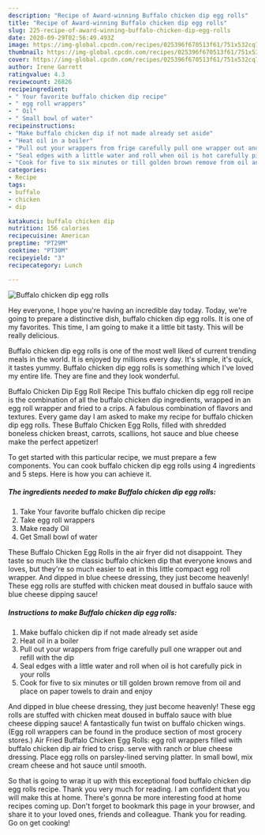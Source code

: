 ```yaml
---
description: "Recipe of Award-winning Buffalo chicken dip egg rolls"
title: "Recipe of Award-winning Buffalo chicken dip egg rolls"
slug: 225-recipe-of-award-winning-buffalo-chicken-dip-egg-rolls
date: 2020-09-29T02:56:49.493Z
image: https://img-global.cpcdn.com/recipes/025396f670513f61/751x532cq70/buffalo-chicken-dip-egg-rolls-recipe-main-photo.jpg
thumbnail: https://img-global.cpcdn.com/recipes/025396f670513f61/751x532cq70/buffalo-chicken-dip-egg-rolls-recipe-main-photo.jpg
cover: https://img-global.cpcdn.com/recipes/025396f670513f61/751x532cq70/buffalo-chicken-dip-egg-rolls-recipe-main-photo.jpg
author: Irene Garrett
ratingvalue: 4.3
reviewcount: 26826
recipeingredient:
- " Your favorite buffalo chicken dip recipe"
- " egg roll wrappers"
- " Oil"
- " Small bowl of water"
recipeinstructions:
- "Make buffalo chicken dip if not made already set aside"
- "Heat oil in a boiler"
- "Pull out your wrappers from frige carefully pull one wrapper out and refill with the dip"
- "Seal edges with a little water and roll when oil is hot carefully pick in your rolls"
- "Cook for five to six minutes or till golden brown remove from oil and place on paper towels to drain and enjoy"
categories:
- Recipe
tags:
- buffalo
- chicken
- dip

katakunci: buffalo chicken dip 
nutrition: 156 calories
recipecuisine: American
preptime: "PT29M"
cooktime: "PT30M"
recipeyield: "3"
recipecategory: Lunch

---
```



![Buffalo chicken dip egg rolls](https://img-global.cpcdn.com/recipes/025396f670513f61/751x532cq70/buffalo-chicken-dip-egg-rolls-recipe-main-photo.jpg)

Hey everyone, I hope you're having an incredible day today. Today, we're going to prepare a distinctive dish, buffalo chicken dip egg rolls. It is one of my favorites. This time, I am going to make it a little bit tasty. This will be really delicious.

Buffalo chicken dip egg rolls is one of the most well liked of current trending meals in the world. It is enjoyed by millions every day. It's simple, it's quick, it tastes yummy. Buffalo chicken dip egg rolls is something which I've loved my entire life. They are fine and they look wonderful.

Buffalo Chicken Dip Egg Roll Recipe This buffalo chicken dip egg roll recipe is the combination of all the buffalo chicken dip ingredients, wrapped in an egg roll wrapper and fried to a crips. A fabulous combination of flavors and textures. Every game day I am asked to make my recipe for buffalo chicken dip egg rolls. These Buffalo Chicken Egg Rolls, filled with shredded boneless chicken breast, carrots, scallions, hot sauce and blue cheese make the perfect appetizer!


To get started with this particular recipe, we must prepare a few components. You can cook buffalo chicken dip egg rolls using 4 ingredients and 5 steps. Here is how you can achieve it.

<!--inarticleads1-->

##### The ingredients needed to make Buffalo chicken dip egg rolls:

1. Take  Your favorite buffalo chicken dip recipe
1. Take  egg roll wrappers
1. Make ready  Oil
1. Get  Small bowl of water


These Buffalo Chicken Egg Rolls in the air fryer did not disappoint. They taste so much like the classic buffalo chicken dip that everyone knows and loves, but they&#39;re so much easier to eat in this little compact egg roll wrapper. And dipped in blue cheese dressing, they just become heavenly! These egg rolls are stuffed with chicken meat doused in buffalo sauce with blue cheese dipping sauce! 

<!--inarticleads2-->

##### Instructions to make Buffalo chicken dip egg rolls:

1. Make buffalo chicken dip if not made already set aside
1. Heat oil in a boiler
1. Pull out your wrappers from frige carefully pull one wrapper out and refill with the dip
1. Seal edges with a little water and roll when oil is hot carefully pick in your rolls
1. Cook for five to six minutes or till golden brown remove from oil and place on paper towels to drain and enjoy


And dipped in blue cheese dressing, they just become heavenly! These egg rolls are stuffed with chicken meat doused in buffalo sauce with blue cheese dipping sauce! A fantastically fun twist on buffalo chicken wings. (Egg roll wrappers can be found in the produce section of most grocery stores.) Air Fried Buffalo Chicken Egg Rolls: egg roll wrappers filled with buffalo chicken dip air fried to crisp. serve with ranch or blue cheese dressing. Place egg rolls on parsley-lined serving platter. In small bowl, mix cream cheese and hot sauce until smooth. 

So that is going to wrap it up with this exceptional food buffalo chicken dip egg rolls recipe. Thank you very much for reading. I am confident that you will make this at home. There's gonna be more interesting food at home recipes coming up. Don't forget to bookmark this page in your browser, and share it to your loved ones, friends and colleague. Thank you for reading. Go on get cooking!
